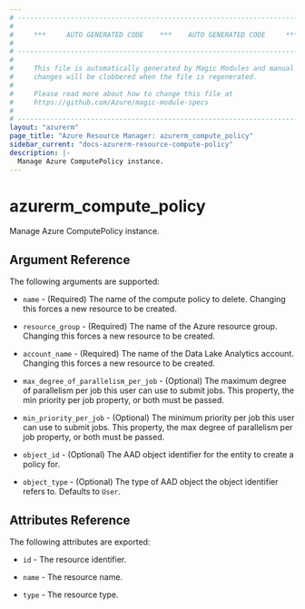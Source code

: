 ```yaml
---
# ----------------------------------------------------------------------------
#
#     ***     AUTO GENERATED CODE    ***    AUTO GENERATED CODE     ***
#
# ----------------------------------------------------------------------------
#
#     This file is automatically generated by Magic Modules and manual
#     changes will be clobbered when the file is regenerated.
#
#     Please read more about how to change this file at
#     https://github.com/Azure/magic-module-specs
#
# ----------------------------------------------------------------------------
layout: "azurerm"
page_title: "Azure Resource Manager: azurerm_compute_policy"
sidebar_current: "docs-azurerm-resource-compute-policy"
description: |-
  Manage Azure ComputePolicy instance.
---
```


# azurerm_compute_policy

Manage Azure ComputePolicy instance.


## Argument Reference

The following arguments are supported:

* `name` - (Required) The name of the compute policy to delete. Changing this forces a new resource to be created.

* `resource_group` - (Required) The name of the Azure resource group. Changing this forces a new resource to be created.

* `account_name` - (Required) The name of the Data Lake Analytics account. Changing this forces a new resource to be created.

* `max_degree_of_parallelism_per_job` - (Optional) The maximum degree of parallelism per job this user can use to submit jobs. This property, the min priority per job property, or both must be passed.

* `min_priority_per_job` - (Optional) The minimum priority per job this user can use to submit jobs. This property, the max degree of parallelism per job property, or both must be passed.

* `object_id` - (Optional) The AAD object identifier for the entity to create a policy for.

* `object_type` - (Optional) The type of AAD object the object identifier refers to. Defaults to `User`.

## Attributes Reference

The following attributes are exported:

* `id` - The resource identifier.

* `name` - The resource name.

* `type` - The resource type.
